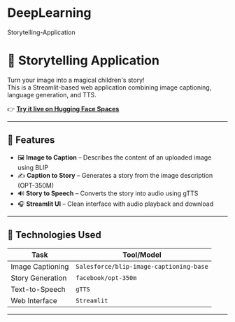 # DeepLearning 
Storytelling-Application
# 📖 Storytelling Application

Turn your image into a magical children's story!  
This is a Streamlit-based web application combining image captioning, language generation, and TTS.

👉 **[Try it live on Hugging Face Spaces](https://huggingface.co/spaces/Eason918/Storytelling_Application)**

---

## 🌟 Features

- 🖼️ **Image to Caption** – Describes the content of an uploaded image using BLIP
- ✍️ **Caption to Story** – Generates a story from the image description (OPT-350M)
- 🔊 **Story to Speech** – Converts the story into audio using gTTS
- 🎧 **Streamlit UI** – Clean interface with audio playback and download

---

## 🧠 Technologies Used

| Task | Tool/Model |
|------|------------|
| Image Captioning | `Salesforce/blip-image-captioning-base` |
| Story Generation | `facebook/opt-350m` |
| Text-to-Speech | `gTTS` |
| Web Interface | `Streamlit` |

---
